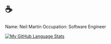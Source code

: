 # :coffee: 

Name: Neil Martin
Occupation: Software Engineer

[![My GitHub Language Stats](https://github-readme-stats.vercel.app/api/top-langs/?username=neilmartindev&langs_count=5&theme=radical)]()
